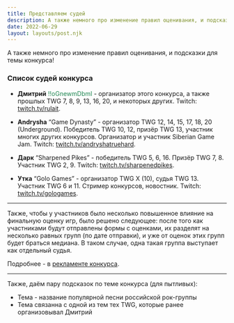 ```yaml
---
title: Представляем судей
description: А также немного про изменение правил оценивания, и подсказки для темы конкурса!
date: 2022-06-29
layout: layouts/post.njk
---
```


А также немного про изменение правил оценивания, и подсказки для темы конкурса!

### Список судей конкурса

- **Дмитрий** <span style="color: #228854;">!!oGnewmDbmI</span> - организатор этого конкурса, а также прошлых TWG 7, 8, 9, 13, 16, 20, и некоторых других. Twitch: [twitch.tv/rulait](https://www.twitch.tv/rulait).

- **Andrysha** <q>Game Dynasty</q> - организатор TWG 12, 14, 15, 17, 18, 20 (Underground). Победитель TWG 10, 12, призёр TWG 13, участник многих других конкурсов. Организатор и участник Siberian Game Jam. Twitch: [twitch.tv/andryshatruehard](https://www.twitch.tv/andryshatruehard).

- **Дарк** <q>Sharpened Pikes</q> - победитель TWG 5, 6, 16. Призёр TWG 7, 8. Участник TWG 2, 9. Twitch: [twitch.tv/sharpenedpikes](https://www.twitch.tv/sharpenedpikes).

- **Утка** <q>Golo Games</q> - организатор TWG X (10), судья TWG 13. Участник TWG 6 и 11. Стример конкурсов, новостник. Twitch: [twitch.tv/gologames](https://www.twitch.tv/gologames).

---

Также, чтобы у участников было несколько повышенное влияние на финальную оценку игр, было решено следующее: после того как участниками будут отправлены формы с оценками, их разделят на несколько равных групп (по дате отправки), и уже от оценок этих групп будет браться медиана. В таком случае, одна такая группа выступает как отдельный судья.

Подробнее - в [рекламенте конкурса](/pages/rules/#itogi-konkursa).

---

Также, даём пару подсказок по теме конкурса (для пытливых):

- Тема - название популярной песни российской рок-группы
- Тема связанна с одной из тем тех TWG, которые ранее организовывал Дмитрий
